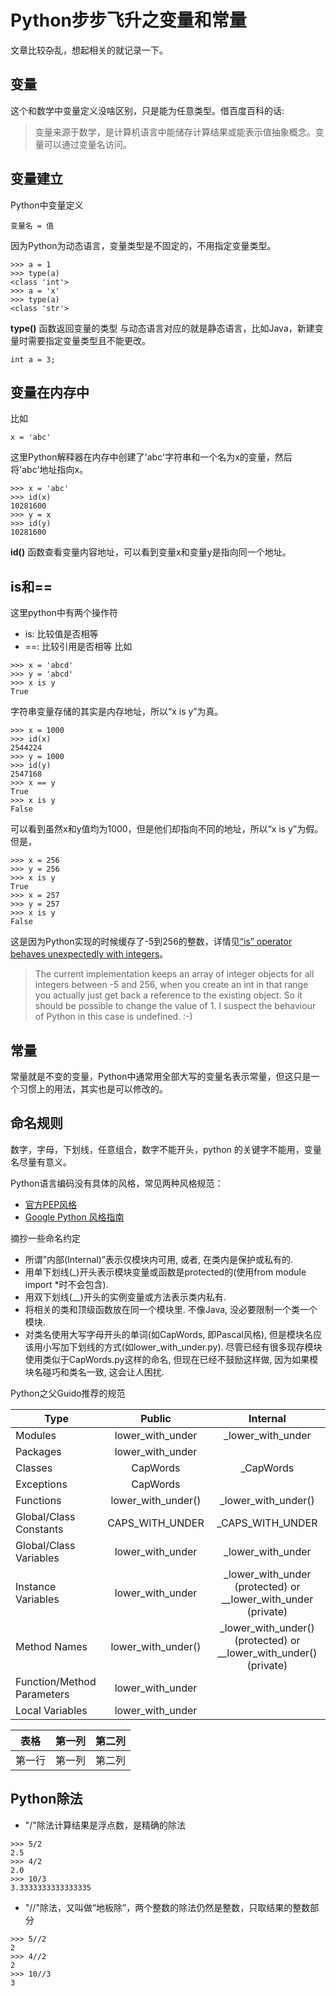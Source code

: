 # Python步步飞升之变量和常量

文章比较杂乱，想起相关的就记录一下。

## 变量
这个和数学中变量定义没啥区别，只是能为任意类型。借百度百科的话:
> 变量来源于数学，是计算机语言中能储存计算结果或能表示值抽象概念。变量可以通过变量名访问。

## 变量建立
Python中变量定义
```
变量名 = 值
```
因为Python为动态语言，变量类型是不固定的，不用指定变量类型。
```
>>> a = 1
>>> type(a)
<class 'int'>
>>> a = 'x'
>>> type(a)
<class 'str'>
```
**type()** 函数返回变量的类型
与动态语言对应的就是静态语言，比如Java，新建变量时需要指定变量类型且不能更改。
```
int a = 3;
```

## 变量在内存中
比如
```
x = 'abc'
```
这里Python解释器在内存中创建了'abc'字符串和一个名为x的变量，然后将'abc'地址指向x。
```
>>> x = 'abc'
>>> id(x)
10281600
>>> y = x
>>> id(y)
10281600
```
**id()** 函数查看变量内容地址，可以看到变量x和变量y是指向同一个地址。

## is和==
这里python中有两个操作符
- is: 比较值是否相等
- ==: 比较引用是否相等
比如
```
>>> x = 'abcd'
>>> y = 'abcd'
>>> x is y
True
```
字符串变量存储的其实是内存地址，所以“x is y”为真。
```
>>> x = 1000
>>> id(x)
2544224
>>> y = 1000
>>> id(y)
2547168
>>> x == y
True
>>> x is y
False
```
可以看到虽然x和y值均为1000，但是他们却指向不同的地址，所以“x is y”为假。
但是，
```
>>> x = 256
>>> y = 256
>>> x is y
True
>>> x = 257
>>> y = 257
>>> x is y
False
```
这是因为Python实现的时候缓存了-5到256的整数，详情见[“is” operator behaves unexpectedly with integers](https://stackoverflow.com/questions/306313/is-operator-behaves-unexpectedly-with-integers)。
> The current implementation keeps an array of integer objects for all integers between -5 and 256, when you create an int in that range you actually just get back a reference to the existing object. So it should be possible to change the value of 1. I suspect the behaviour of Python in this case is undefined. :-)

## 常量
常量就是不变的变量，Python中通常用全部大写的变量名表示常量，但这只是一个习惯上的用法，其实也是可以修改的。

## 命名规则
数字，字母，下划线，任意组合，数字不能开头，python 的关键字不能用，变量名尽量有意义。

Python语言编码没有具体的风格，常见两种风格规范：
- [官方PEP风格](https://www.python.org/dev/peps/)
- [Google Python 风格指南](https://zh-google-styleguide.readthedocs.io/en/latest/google-python-styleguide/contents/)

摘抄一些命名约定

- 所谓”内部(Internal)”表示仅模块内可用, 或者, 在类内是保护或私有的.
- 用单下划线(_)开头表示模块变量或函数是protected的(使用from module import *时不会包含).
- 用双下划线(__)开头的实例变量或方法表示类内私有.
- 将相关的类和顶级函数放在同一个模块里. 不像Java, 没必要限制一个类一个模块.
- 对类名使用大写字母开头的单词(如CapWords, 即Pascal风格), 但是模块名应该用小写加下划线的方式(如lower_with_under.py). 尽管已经有很多现存模块使用类似于CapWords.py这样的命名, 但现在已经不鼓励这样做, 因为如果模块名碰巧和类名一致, 这会让人困扰.

Python之父Guido推荐的规范

|Type|    Public | Internal |
| ---------- | :-----------:  | :-----------: |
|Modules| lower_with_under |   _lower_with_under |
|Packages|    lower_with_under     |
|Classes| CapWords  |  _CapWords |
|Exceptions|  CapWords   |  
|Functions|   lower_with_under()  |_lower_with_under() |
|Global/Class Constants  |CAPS_WITH_UNDER |_CAPS_WITH_UNDER |
|Global/Class Variables  |lower_with_under  |  _lower_with_under |
|Instance Variables  |lower_with_under  |  _lower_with_under (protected) or __lower_with_under (private) |
|Method Names   | lower_with_under() | _lower_with_under() (protected) or __lower_with_under() (private) |
|Function/Method Parameters | lower_with_under |     
|Local Variables |lower_with_under |    

| 表格      | 第一列     | 第二列     |
| ---------- | :-----------:  | :-----------: |
| 第一行     | 第一列     | 第二列     |

## Python除法
- "/"除法计算结果是浮点数，是精确的除法
```
>>> 5/2
2.5
>>> 4/2
2.0
>>> 10/3
3.3333333333333335
```
- "//"除法，又叫做“地板除”，两个整数的除法仍然是整数，只取结果的整数部分
```
>>> 5//2
2
>>> 4//2
2
>>> 10//3
3
```